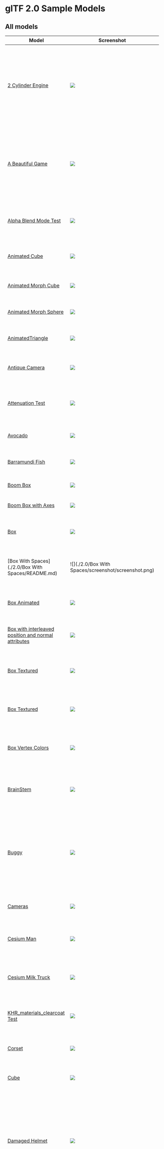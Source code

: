 # glTF 2.0 Sample Models

## All models

| Model   | Screenshot  | Legal | Description |
|---------|-------------|-------|-------------|
| [2 Cylinder Engine](./2.0/2CylinderEngine/README.md) | ![](./2.0/2CylinderEngine/screenshot/screenshot.png) | &copy; 2017, Unknown. [Khronos-Archive]()<br> - Khronos for Everything<br>&copy; 2017, Unknown. [Khronos-Archive]()<br> - Okino for Conversion to glTF | Small CAD data set, including hierarchy. |
| [A Beautiful Game](./2.0/ABeautifulGame/README.md) | ![](./2.0/ABeautifulGame/screenshot/screenshot.jpg) | &copy; 2020, ASWF. [CC-BY 4.0](https://creativecommons.org/licenses/by-nd/4.0/legalcode)<br> - MaterialX Project for Original model<br>&copy; 2022, Ed Mackey. [CC-BY 4.0](https://creativecommons.org/licenses/by-nd/4.0/legalcode)<br> - Ed Mackey for Conversion to glTF | Chess set using transmission and volume. |
| [Alpha Blend Mode Test](./2.0/AlphaBlendModeTest/README.md) | ![](./2.0/AlphaBlendModeTest/screenshot/screenshot.png) | &copy; 2018, Analytical Graphics, Inc.. [CC-BY 4.0](https://creativecommons.org/licenses/by-nd/4.0/legalcode)<br> - Ed Mackey for Everything | Tests alpha modes and settings. |
| [Animated Cube](./2.0/AnimatedCube/README.md) | ![](./2.0/AnimatedCube/screenshot/screenshot.gif) | &copy; 2017, UX3D. [CC0](https://creativecommons.org/publicdomain/zero/1.0/legalcode)<br> - Norbert Nopper for Everything | Same as previous cube having a linear rotation animation. |
| [Animated Morph Cube](./2.0/AnimatedMorphCube/README.md) | ![](./2.0/AnimatedMorphCube/screenshot/screenshot.gif) | &copy; 2017, Public. [CC0](https://creativecommons.org/publicdomain/zero/1.0/legalcode)<br> - Microsoft for Everything | Demonstrates a simple cube with two simple morph targets and an animation that transitions between them both. |
| [Animated Morph Sphere](./2.0/AnimatedMorphSphere/README.md) | ![](./2.0/AnimatedMorphSphere/screenshot/screenshot.gif) | &copy; 2017, Public. [CC0](https://creativecommons.org/publicdomain/zero/1.0/legalcode)<br> - Microsoft for Everything | This sample is similar to the Animated Morph Cube, but the two morph targets move many more vertices and are more extreme than with the cube. |
| [AnimatedTriangle](./2.0/AnimatedTriangle/README.md) | ![](./2.0/AnimatedTriangle/screenshot/screenshot.gif) | &copy; 2017, Public. [CC0](https://creativecommons.org/publicdomain/zero/1.0/legalcode)<br> - Unknown for Everything | This sample is similar to the Triangle, but the node has a rotation property that is modified with a simple animation |
| [Antique Camera](./2.0/AntiqueCamera/README.md) | ![](./2.0/AntiqueCamera/screenshot/screenshot.png) | &copy; 2018, UX3D. [CC0](https://creativecommons.org/publicdomain/zero/1.0/legalcode)<br> - Maximillan Kamps for Everything |   |
| [Attenuation Test](./2.0/AttenuationTest/README.md) | ![](./2.0/AttenuationTest/screenshot/screenshot.jpg) | &copy; 2021, Analytical Graphics, Inc.. [CC-BY 4.0](https://creativecommons.org/licenses/by-nd/4.0/legalcode)<br> - Ed Mackey for Everything | Tests the interactions between attenuation, thickness, and scale. |
| [Avocado](./2.0/Avocado/README.md) | ![](./2.0/Avocado/screenshot/screenshot.jpg) | &copy; 2017, Public. [CC0](https://creativecommons.org/publicdomain/zero/1.0/legalcode)<br> - Microsoft for Everything |   |
| [Barramundi Fish](./2.0/BarramundiFish/README.md) | ![](./2.0/BarramundiFish/screenshot/screenshot.jpg) | &copy; 2017, Public. [CC0](https://creativecommons.org/publicdomain/zero/1.0/legalcode)<br> - Microsoft for Everything |   |
| [Boom Box](./2.0/BoomBox/README.md) | ![](./2.0/BoomBox/screenshot/screenshot.jpg) | &copy; 0000, . [CC0](https://creativecommons.org/publicdomain/zero/1.0/legalcode)<br> - Microsoft for Everything |   |
| [Boom Box with Axes](./2.0/BoomBoxWithAxes/README.md) | ![](./2.0/BoomBoxWithAxes/screenshot/screenshot.jpg) | &copy; 2018, . [CC0](https://creativecommons.org/publicdomain/zero/1.0/legalcode)<br> - Microsoft for Everything | Shows X, Y, and Z axis default orientations. |
| [Box](./2.0/Box/README.md) | ![](./2.0/Box/screenshot/screenshot.png) | &copy; 2017, Cesium. [CC-BY 4.0](https://creativecommons.org/licenses/by-nd/4.0/legalcode)<br> - Cesium for Everything | One mesh and one material. Start with this. |
| [Box With Spaces](./2.0/Box With Spaces/README.md) | ![](./2.0/Box With Spaces/screenshot/screenshot.png) | &copy; 2017, Analytical Graphics, Inc.. [CC0](https://creativecommons.org/publicdomain/zero/1.0/legalcode)<br> - Ed Mackey for Everything | Box with URI-encoded spaces in the texture names used by a simple PBR material. |
| [Box Animated](./2.0/BoxAnimated/README.md) | ![](./2.0/BoxAnimated/screenshot/screenshot.gif) | &copy; 2017, Cesium. [CC-BY 4.0](https://creativecommons.org/licenses/by-nd/4.0/legalcode)<br> - Cesium for Everything | Rotation and Translation Animations. Start with this to test animations. |
| [Box with interleaved position and normal attributes](./2.0/BoxInterleaved/README.md) | ![](./2.0/BoxInterleaved/screenshot/screenshot.png) | &copy; 2017, Cesium. [CC-BY 4.0](https://creativecommons.org/licenses/by-nd/4.0/legalcode)<br> - Cesium for Everything | Box example with interleaved position and normal attributes. |
| [Box Textured](./2.0/BoxTextured/README.md) | ![](./2.0/BoxTextured/screenshot/screenshot.png) | &copy; 2017, Cesium. [CC-BY 4.0 and TM]()<br> - Cesium for Everything | Box with a power-of-2 texture. |
| [Box Textured](./2.0/BoxTexturedNonPowerOfTwo/README.md) | ![](./2.0/BoxTexturedNonPowerOfTwo/screenshot/screenshot.png) | &copy; 2017, Cesium. [CC-BY 4.0 and TM]()<br> - Cesium for Everything | Box with a non-power-of-2 (NPOT) texture. Not all implementations support NPOT textures. |
| [Box Vertex Colors](./2.0/BoxVertexColors/README.md) | ![](./2.0/BoxVertexColors/screenshot/screenshot.png) | &copy; 2017, Unknown. [Unknown]()<br> - Michael Feldstein for Everything | Box with vertex colors applied. |
| [BrainStem](./2.0/BrainStem/README.md) | ![](./2.0/BrainStem/screenshot/screenshot.gif) | &copy; 2017, Smith Micro Software, Inc.. [Poser Pro EULA]()<br> - Keith Hunter for Everything | Animations. Skins. |
| [Buggy](./2.0/Buggy/README.md) | ![](./2.0/Buggy/screenshot/screenshot.png) | &copy; 2017, Unknown. [Khronos-Archive]()<br> - Khronos for Everything<br>&copy; 2017, Unknown. [Khronos-Archive]()<br> - Okino for Conversion to glTF | Medium-sized CAD data set, including hierarchy |
| [Cameras](./2.0/Cameras/README.md) | ![](./2.0/Cameras/screenshot/screenshot.png) | &copy; 2017, Public. [CC0](https://creativecommons.org/publicdomain/zero/1.0/legalcode)<br> - Unknown for Everything | A sample with two different camera objects |
| [Cesium Man](./2.0/CesiumMan/README.md) | ![](./2.0/CesiumMan/screenshot/screenshot.gif) | &copy; 0000, Cesium. [CC-BY 4.0 and TM]()<br> - Cesium for Everything | Textured. Animations. Skins. |
| [Cesium Milk Truck](./2.0/CesiumMilkTruck/README.md) | ![](./2.0/CesiumMilkTruck/screenshot/screenshot.gif) | &copy; 0000, Cesium. [CC-BY 4.0 and TM]()<br> - Cesium for Everything | Textured. Multiple nodes/meshes. Animations. |
| [KHR_materials_clearcoat Test](./2.0/ClearCoatTest/README.md) | ![](./2.0/ClearCoatTest/screenshot/screenshot.jpg) | &copy; 2020, Analytical Graphics, Inc.. [CC-BY 4.0](https://creativecommons.org/licenses/by-nd/4.0/legalcode)<br> - Ed Mackey for Everything | Tests if the KHR_materials_clearcoat extension is supported properly. |
| [Corset](./2.0/Corset/README.md) | ![](./2.0/Corset/screenshot/screenshot.jpg) | &copy; 2017, UX3D. [CC0](https://creativecommons.org/publicdomain/zero/1.0/legalcode)<br> - Microsoft for Everything |   |
| [Cube](./2.0/Cube/README.md) | ![](./2.0/Cube/screenshot/screenshot.jpg) | &copy; 2017, UX3D. [CC0](https://creativecommons.org/publicdomain/zero/1.0/legalcode)<br> - Norbert Nopper for Everything | A cube with non-smoothed faces. |
| [Damaged Helmet](./2.0/DamagedHelmet/README.md) | ![](./2.0/DamagedHelmet/screenshot/screenshot.png) | &copy; 2019, ctxwing. [CC-BY-4.0](https://creativecommons.org/licenses/by-nd/4.0/legalcode)<br> - ctxwing for Everything<br>&copy; 2016, Stanford. [Stanford Graphics Library](http://www.graphics.stanford.edu/data/3Dscanrep/#acknowledge)<br> - unknown for Earlier version of license with unknown pedigree | Flight helmet with damage |
| [Dragon Attenuation](./2.0/DragonAttenuation/README.md) | ![](./2.0/DragonAttenuation/screenshot/screenshot.jpg) | &copy; 1996, Stanford. [Stanford Scan](http://www.graphics.stanford.edu/data/3Dscanrep/)<br> - Stanford for Original dragon model<br>&copy; 2017, Morgan McGuire. [Stanford Scan](http://www.graphics.stanford.edu/data/3Dscanrep/)<br> - Morgan McGuire's Computer Graphics Archive for Conversion and clean up<br>&copy; 2021, Public. [CC0](https://creativecommons.org/publicdomain/zero/1.0/legalcode)<br> - Adobe for Cloth backdrop | Dragon with background, using material variants, transmission, and volume. |
| [Duck](./2.0/Duck/README.md) | ![](./2.0/Duck/screenshot/screenshot.png) | &copy; 2006, Sony. [SCEA Shared Source License, Version 1.0](https://web.archive.org/web/20160320123355/http://research.scea.com/scea_shared_source_license.html)<br> - Sony for Everything | The COLLADA duck. One texture. |
| [Emissive Strength Test](./2.0/EmissiveStrengthTest/README.md) | ![](./2.0/EmissiveStrengthTest/screenshot/screenshot.jpg) | &copy; 2022, AGI. [CC-BY 4.0](https://creativecommons.org/licenses/by-nd/4.0/legalcode)<br> - Ed Mackey for Everything | Tests if the KHR_materials_emissive_strength extension is supported properly. |
| [Environment Test](./2.0/EnvironmentTest/README.md) | ![](./2.0/EnvironmentTest/screenshot/screenshot.jpg) | &copy; 2017, Adobe. [Unknown]()<br> - Khronos for Everything | A simple scene with metal and dielectric spheres that range between 0 and 1 roughness. Useful for testing environment lighting. |
| [Flight Helmet](./2.0/FlightHelmet/README.md) | ![](./2.0/FlightHelmet/screenshot/screenshot.jpg) | &copy; 2019, Public. [CC0](https://creativecommons.org/publicdomain/zero/1.0/legalcode)<br> - Microsoft for Everything |   |
| [Fox](./2.0/Fox/README.md) | ![](./2.0/Fox/screenshot/screenshot.jpg) | &copy; 2014, Public. [CC0](https://creativecommons.org/publicdomain/zero/1.0/legalcode)<br> - PixelMannen for Model<br>&copy; 2014, tomkranis. [CC-BY 4.0](https://creativecommons.org/licenses/by-nd/4.0/legalcode)<br> - tomkranis for Rigging & Animation<br>&copy; 2017, @AsoboStudio and @scurest. [CC-BY 4.0](https://creativecommons.org/licenses/by-nd/4.0/legalcode)<br> - @AsoboStudio and @scurest for Conversion to glTF | Multiple animations cycles: Survey, Walk, Run. |
| [Gearbox Assy](./2.0/GearboxAssy/README.md) | ![](./2.0/GearboxAssy/screenshot/screenshot.png) | &copy; 2017, Unknown. [Unknown]()<br> - Khronos for Everything<br>&copy; 2017, Unknown. [Khronos-Archive]()<br> - Okino for Conversion to glTF | Medium-sized CAD data set, including hierarchy. |
| [GlamVelvetSofa](./2.0/GlamVelvetSofa/README.md) | ![](./2.0/GlamVelvetSofa/screenshot/screenshot.jpg) | &copy; 2021, Wayfair, LLC. [CC-BY 4.0](https://creativecommons.org/licenses/by-nd/4.0/legalcode)<br> - Eric Chadwick for Everything | Sofa using material variants, sheen, and specular. |
| [Interpolation Test](./2.0/InterpolationTest/README.md) | ![](./2.0/InterpolationTest/screenshot/screenshot.gif) | &copy; 2017, Public. [CC0](https://creativecommons.org/publicdomain/zero/1.0/legalcode)<br> - Khronos for Everything | A sample with three different animation interpolations |
| [Iridescence Dielectric Spheres](./2.0/IridescenceDielectricSpheres/README.md) | ![](./2.0/IridescenceDielectricSpheres/screenshot/screenshot.jpg) | &copy; 2019, Public. [CC0](https://creativecommons.org/publicdomain/zero/1.0/legalcode)<br> - Khronos for Everything | Tests KHR_materials_iridescence on a non-metallic material. |
| [Iridescence Lamp](./2.0/IridescenceLamp/README.md) | ![](./2.0/IridescenceLamp/screenshot/screenshot.jpg) | &copy; 2022, Wayfair, LLC. [CC-BY 4.0](https://creativecommons.org/licenses/by-nd/4.0/legalcode)<br> - Eric Chadwick for Everything | Wayfair Lamp model using transmission, volume, and KHR_materials_iridescence. |
| [Iridescence Metallic Spheres](./2.0/IridescenceMetallicSpheres/README.md) | ![](./2.0/IridescenceMetallicSpheres/screenshot/screenshot.jpg) | &copy; 2022, UX3D. [CC0](https://creativecommons.org/publicdomain/zero/1.0/legalcode)<br> - UX3D for Everything | Tests KHR_materials_iridescence on a metallic material. |
| [Iridescence Suzanne](./2.0/IridescenceSuzanne/README.md) | ![](./2.0/IridescenceSuzanne/screenshot/screenshot.jpg) | &copy; 2021, . [CC-BY 4.0](https://creativecommons.org/licenses/by-nd/4.0/legalcode)<br> - Mathias Kanzler for Everything | Further tests KHR_materials_iridescence. |
| [Iridescent Dish with Olives](./2.0/IridescentDishWithOlives/README.md) | ![](./2.0/IridescentDishWithOlives/screenshot/screenshot.jpg) | &copy; 2020, Wayfair, LLC. [CC-BY 4.0](https://creativecommons.org/licenses/by-nd/4.0/legalcode)<br> - Eric Chadwick for Everything | Dish using transmission, volume, IOR, and specular. |
| [Lantern](./2.0/Lantern/README.md) | ![](./2.0/Lantern/screenshot/screenshot.jpg) | &copy; 2021, Microsoft. [CC-BY 4.0](https://creativecommons.org/licenses/by-nd/4.0/legalcode)<br> - Microsoft for Everything |   |
| [Lamp using KHR_lights_punctual Extension](./2.0/LightsPunctualLamp/README.md) | ![](./2.0/LightsPunctualLamp/screenshot/screenshot.png) | &copy; 2021, DGG. [CC-BY 4.0](https://creativecommons.org/licenses/by-nd/4.0/legalcode)<br> - DGG for Everything | Lamp using punctual lights. |
| [Metal-Rough Spheres](./2.0/MetalRoughSpheres/README.md) | ![](./2.0/MetalRoughSpheres/screenshot/screenshot.png) | &copy; 2017, Analytical Graphics, Inc.. [CC-BY 4.0](https://creativecommons.org/licenses/by-nd/4.0/legalcode)<br> - Ed Mackey for Everything | Tests various metal and roughness values (texture mapped). |
| [Metal-Rough Spheres (textureless)](./2.0/MetalRoughSpheresNoTextures/README.md) | ![](./2.0/MetalRoughSpheresNoTextures/screenshot/screenshot.png) | &copy; 2019, Public. [CC0](https://creativecommons.org/publicdomain/zero/1.0/legalcode)<br> - Krill Gavrilov for Everything<br>&copy; 2019, Public. [CC0](https://creativecommons.org/publicdomain/zero/1.0/legalcode)<br> - CAD Model generated by Draw Harness script using Open CASCADE Technology for Everything | Tests various metal and roughness values (textureless). |
| [Morph-Primitives Test](./2.0/MorphPrimitivesTest/README.md) | ![](./2.0/MorphPrimitivesTest/screenshot/screenshot.jpg) | &copy; 2021, Analytical Graphics, Inc.. [CC-BY 4.0](https://creativecommons.org/licenses/by-nd/4.0/legalcode)<br> - Ed Mackey for Everything | Tests a morph target on multiple primitives. |
| [Morph Stress Test](./2.0/MorphStressTest/README.md) | ![](./2.0/MorphStressTest/screenshot/screenshot.jpg) | &copy; 2021, Analytical Graphics, Inc.. [CC-BY 4.0](https://creativecommons.org/licenses/by-nd/4.0/legalcode)<br> - Ed Mackey for Everything | Tests up to 8 morph targets. |
| [Mosquito In Amber](./2.0/MosquitoInAmber/README.md) | ![](./2.0/MosquitoInAmber/screenshot/screenshot.jpg) | &copy; 2018, Sketchfab. [CC-BY 4.0](https://creativecommons.org/licenses/by-nd/4.0/legalcode)<br> - Loic Norgeot for Model<br>&copy; 2019, Sketchfab. [CC-BY 4.0](https://creativecommons.org/licenses/by-nd/4.0/legalcode)<br> - Sketchfab for Real-time refraction | Mosquito in amber by Sketchfab, using transmission, IOR, and volume. |
| [MultiUV Test](./2.0/MultiUVTest/README.md) | ![](./2.0/MultiUVTest/screenshot/screenshot.jpg) | &copy; 2017, Hilo 3D. [CC-BY 4.0](https://creativecommons.org/licenses/by-nd/4.0/legalcode)<br> - Hilo 3D for Everything | This model has two uv texture coordinates and tests a second set of texture coordinates. |
| [Normal-Tangent Mirror Test](./2.0/NormalTangentMirrorTest/README.md) | ![](./2.0/NormalTangentMirrorTest/screenshot/screenshot.png) | &copy; 2018, Analytical Graphics, Inc.. [CC-BY 4.0](https://creativecommons.org/licenses/by-nd/4.0/legalcode)<br> - Ed Mackey for Everything | Tests an engine's ability to load supplied tangent vectors for a normal map. |
| [Normal-Tangent Test](./2.0/NormalTangentTest/README.md) | ![](./2.0/NormalTangentTest/screenshot/screenshot.png) | &copy; 2018, Analytical Graphics, Inc.. [CC0](https://creativecommons.org/publicdomain/zero/1.0/legalcode)<br> - Ed Mackey for Everything | Tests an engine's ability to automatically generate tangent vectors for a normal map. |
| [Orientation Test](./2.0/OrientationTest/README.md) | ![](./2.0/OrientationTest/screenshot/screenshot.png) | &copy; 2017, Unknown. [CC-BY 4.0](https://creativecommons.org/licenses/by-nd/4.0/legalcode)<br> - Khronos for Everything | Tests node translations and rotations. |
| [Reciprocating Saw](./2.0/ReciprocatingSaw/README.md) | ![](./2.0/ReciprocatingSaw/screenshot/screenshot.png) | &copy; 2021, SharpGLTF. [CC-BY 4.0](https://creativecommons.org/licenses/by-nd/4.0/legalcode)<br> - SharpGLTF for Everything<br>&copy; 2017, Unknown. [Khronos-Archive]()<br> - Okino for Conversion to glTF | Small CAD data set, including hierarchy. |
| [Recursive Skeletons](./2.0/RecursiveSkeletons/README.md) | ![](./2.0/RecursiveSkeletons/screenshot/screenshot.jpg) | &copy; 2017, Cesium. [CC-BY 4.0](https://creativecommons.org/licenses/by-nd/4.0/legalcode)<br> - Cesium for Everything | Tests unusual skinning cases with reused meshes and recursive skeletons. |
| [Rigged Figure](./2.0/RiggedFigure/README.md) | ![](./2.0/RiggedFigure/screenshot/screenshot.gif) | &copy; 2017, Cesium. [CC-BY 4.0](https://creativecommons.org/licenses/by-nd/4.0/legalcode)<br> - Cesium for Everything | Animations. Skins. |
| [Rigged Simple](./2.0/RiggedSimple/README.md) | ![](./2.0/RiggedSimple/screenshot/screenshot.gif) | &copy; 2017, Cesium. [CC-BY 4.0](https://creativecommons.org/licenses/by-nd/4.0/legalcode)<br> - Cesium for Everything | Animations. Skins. Start with this to test skinning. |
| [Sci Fi Helmet](./2.0/SciFiHelmet/README.md) | ![](./2.0/SciFiHelmet/screenshot/screenshot.jpg) | &copy; 2017, Public. [CC0](https://creativecommons.org/publicdomain/zero/1.0/legalcode)<br> - Michael Pavlovic for Everything<br>&copy; 2017, Public. [CC0](https://creativecommons.org/publicdomain/zero/1.0/legalcode)<br> - Norbert Nopper for Conversion to glTF | Futuristic helmet |
| [SheenChair](./2.0/SheenChair/README.md) | ![](./2.0/SheenChair/screenshot/screenshot.jpg) | &copy; 2020, Wayfair, LLC. [CC0](https://creativecommons.org/publicdomain/zero/1.0/legalcode)<br> - Eric Chadwick for Everything | Chair using material variants and sheen. |
| [Sheen Cloth](./2.0/SheenCloth/README.md) | ![](./2.0/SheenCloth/screenshot/screenshot.jpg) | &copy; 2020, Microsoft. [CC0](https://creativecommons.org/publicdomain/zero/1.0/legalcode)<br> - Microsoft for Everything | Fabric example using sheen. |
| [SimpleMeshes](./2.0/SimpleMeshes/README.md) | ![](./2.0/SimpleMeshes/screenshot/screenshot.png) | &copy; 2017, Public. [CC0](https://creativecommons.org/publicdomain/zero/1.0/legalcode)<br> - Khronos for Everything | A simple scene with two nodes, both containing the same mesh, namely a mesh with a single mesh.primitive with a single indexed triangle with multiple attributes (positions, normals and texture coordinates), but without a material |
| [SimpleMorph](./2.0/SimpleMorph/README.md) | ![](./2.0/SimpleMorph/screenshot/screenshot.png) | &copy; 2017, Public. [CC0](https://creativecommons.org/publicdomain/zero/1.0/legalcode)<br> - Khronos for Everything | A triangle with a morph animation applied |
| [SimpleSkin](./2.0/SimpleSkin/README.md) | ![](./2.0/SimpleSkin/screenshot/screenshot.gif) | &copy; 2017, Public. [CC0](https://creativecommons.org/publicdomain/zero/1.0/legalcode)<br> - Khronos for Everything | A simple example of vertex skinning in glTF |
| [SimpleSparseAccessor](./2.0/SimpleSparseAccessor/README.md) | ![](./2.0/SimpleSparseAccessor/screenshot/screenshot.png) | &copy; 2017, Public. [CC-BY 4.0](https://creativecommons.org/licenses/by-nd/4.0/legalcode)<br> - Khronos for Everything | A simple mesh that uses sparse accessors |
| [SpecGlossVsMetalRough](./2.0/SpecGlossVsMetalRough/README.md) | ![](./2.0/SpecGlossVsMetalRough/screenshot/screenshot.jpg) | &copy; 2017, Microsoft. [CC-BY 4.0](https://creativecommons.org/licenses/by-nd/4.0/legalcode)<br> - Microsoft for Everything | Tests if the KHR_materials_pbrSpecularGlossiness extension is supported properly. |
| [Specular Test](./2.0/SpecularTest/README.md) | ![](./2.0/SpecularTest/screenshot/screenshot.jpg) | &copy; 2021, Analytical Graphics, Inc.. [CC-BY 4.0](https://creativecommons.org/licenses/by-nd/4.0/legalcode)<br> - Ed Mackey for Everything | Tests if the KHR_materials_specular extension is supported correctly. |
| [Sponza](./2.0/Sponza/README.md) | ![](./2.0/Sponza/screenshot/screenshot.jpg) | &copy; 2016, Crytek. [CRYENGINE Limited License Agreement](https://www.cryengine.com/ce-terms)<br> - Crytek for Everything | Building interior, often used to test lighting. |
| [StainedGlassLamp](./2.0/StainedGlassLamp/README.md) | ![](./2.0/StainedGlassLamp/screenshot/screenshot.jpg) | &copy; 2021, Wayfair. [CC-BY 4.0](https://creativecommons.org/licenses/by-nd/4.0/legalcode)<br> - Eric Chadwick for Everything |   |
| [Suzanne](./2.0/Suzanne/README.md) | ![](./2.0/Suzanne/screenshot/screenshot.jpg) | &copy; 2017, UX3D. [CC0](https://creativecommons.org/publicdomain/zero/1.0/legalcode)<br> - Norbert Nopper for Everything |   |
| [Texture Coordinate Test](./2.0/TextureCoordinateTest/README.md) | ![](./2.0/TextureCoordinateTest/screenshot/screenshot.png) | &copy; 2017, Analytical Graphics, Inc.. [CC0](https://creativecommons.org/publicdomain/zero/1.0/legalcode)<br> - Ed Mackey for Everything | Shows how XYZ and UV positions relate to displayed geometry. |
| [Texture Encoding Test](./2.0/TextureEncodingTest/README.md) | ![](./2.0/TextureEncodingTest/screenshot/screenshot.png) | &copy; 2017, Public. [CC0](https://creativecommons.org/publicdomain/zero/1.0/legalcode)<br> - Khronos for Everything |   |
| [Texture Linear Interpolation Test](./2.0/TextureLinearInterpolationTest/README.md) | ![](./2.0/TextureLinearInterpolationTest/screenshot/screenshot.png) | &copy; 2017, Public. [CC0](https://creativecommons.org/publicdomain/zero/1.0/legalcode)<br> - Khronos for Everything | Tests that linear texture interpolation is performed on linear values, i.e. after sRGB decoding. |
| [Texture Settings Test](./2.0/TextureSettingsTest/README.md) | ![](./2.0/TextureSettingsTest/screenshot/screenshot.png) | &copy; 2017, Analytical Graphics, Inc.. [CC-BY 4.0](https://creativecommons.org/licenses/by-nd/4.0/legalcode)<br> - Ed Mackey for Everything | Tests single/double-sided and various texturing modes. |
| [Texture Transform Multi Test](./2.0/TextureTransformMultiTest/README.md) | ![](./2.0/TextureTransformMultiTest/screenshot/screenshot.jpg) | &copy; 2020, Analytical Graphics, Inc.. [CC-BY 4.0](https://creativecommons.org/licenses/by-nd/4.0/legalcode)<br> - Ed Mackey for Everything | Tests if the KHR_texture_transform extension is supported for several inputs. |
| [Texture Transform Test](./2.0/TextureTransformTest/README.md) | ![](./2.0/TextureTransformTest/screenshot/screenshot.jpg) | &copy; 2018, Microsoft. [CC0](https://creativecommons.org/publicdomain/zero/1.0/legalcode)<br> - Microsoft for Everything | Tests if the KHR_texture_transform extension is supported for BaseColor. |
| [Toy Car](./2.0/ToyCar/README.md) | ![](./2.0/ToyCar/screenshot/screenshot.jpg) | &copy; 2020, Public. [CC0](https://creativecommons.org/publicdomain/zero/1.0/legalcode)<br> - Guido Odendahl for Initial car model<br>&copy; 2020, Public. [CC0](https://creativecommons.org/publicdomain/zero/1.0/legalcode)<br> - Eric Chadwick for Extensions and scene composition | Toy car example using transmission, clearcoat, and sheen. |
| [Transmission Roughness Test](./2.0/TransmissionRoughnessTest/README.md) | ![](./2.0/TransmissionRoughnessTest/screenshot/screenshot.jpg) | &copy; 2021, Analytical Graphics, Inc.. [CC-BY 4.0](https://creativecommons.org/licenses/by-nd/4.0/legalcode)<br> - Ed Mackey for Everything | Tests the interaction between roughness and IOR. |
| [Transmission Test](./2.0/TransmissionTest/README.md) | ![](./2.0/TransmissionTest/screenshot/screenshot.jpg) | &copy; 2020, Public. [CC0](https://creativecommons.org/publicdomain/zero/1.0/legalcode)<br> - Adobe for Everything | Tests if the KHR_materials_transmission extension is supported properly. |
| [Triangle](./2.0/Triangle/README.md) | ![](./2.0/Triangle/screenshot/screenshot.png) | &copy; 2017, Public. [CC0](https://creativecommons.org/publicdomain/zero/1.0/legalcode)<br> - Khronos for Everything | A very simple glTF asset: The basic structure is the same as in Triangle Without Indices, but here, the mesh.primitive describes an indexed geometry |
| [TriangleWithoutIndices](./2.0/TriangleWithoutIndices/README.md) | ![](./2.0/TriangleWithoutIndices/screenshot/screenshot.png) | &copy; 2017, Public. [CC0](https://creativecommons.org/publicdomain/zero/1.0/legalcode)<br> - Khronos for Everything | The simplest possible glTF asset: A single scene with a single node and a single mesh with a single mesh.primitive with a single triangle with a single attribute, without indices and without a material |
| [Two Sided Plane](./2.0/TwoSidedPlane/README.md) | ![](./2.0/TwoSidedPlane/screenshot/screenshot.jpg) | &copy; 2017, UX3D. [CC0](https://creativecommons.org/publicdomain/zero/1.0/legalcode)<br> - Norbert Nopper for Everything | A plane having the two sided material parameter enabled. |
| [Unicode❤♻Test](./2.0/Unicode❤♻Test/README.md) | ![](./2.0/Unicode❤♻Test/screenshot/screenshot.png) | &copy; 2017, Public. [CC0](https://creativecommons.org/publicdomain/zero/1.0/legalcode)<br> - Viktor Kovács for Everything | A sample with Unicode characters in file, material, and mesh names |
| [Unlit Test](./2.0/UnlitTest/README.md) | ![](./2.0/UnlitTest/screenshot/screenshot.png) | &copy; 2019, Analytical Graphics, Inc.. [CC-BY 4.0](https://creativecommons.org/licenses/by-nd/4.0/legalcode)<br> - Ed Mackey for Everything | Tests if the KHR_materials_unlit extension is supported properly. |
| [](./2.0/VC/README.md) | ![](./2.0/VC/) | &copy; 0000, _No Owner_. [_No License_]()<br> - _No Artist_ for  | _No Summary_ |
| [Vertex Color Test](./2.0/VertexColorTest/README.md) | ![](./2.0/VertexColorTest/screenshot/screenshot.png) | &copy; 2018, Analytical Graphics, Inc.. [CC-BY 4.0](https://creativecommons.org/licenses/by-nd/4.0/legalcode)<br> - Ed Mackey for Everything | Tests if vertex colors are supported. |
| [Water Bottle](./2.0/WaterBottle/README.md) | ![](./2.0/WaterBottle/screenshot/screenshot.jpg) | &copy; 2018, Public. [CC0](https://creativecommons.org/publicdomain/zero/1.0/legalcode)<br> - Microsoft for Everything | _No Summary_ |

